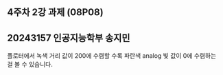 ## 4주차 2강 과제 (08P08)
## 20243157 인공지능학부 송지민

플로터에서 녹색 거리 값이 200에 수렴할 수록 파란색 analog 빛 값이 0에 수렴하는 걸 볼 수 있습니다.
